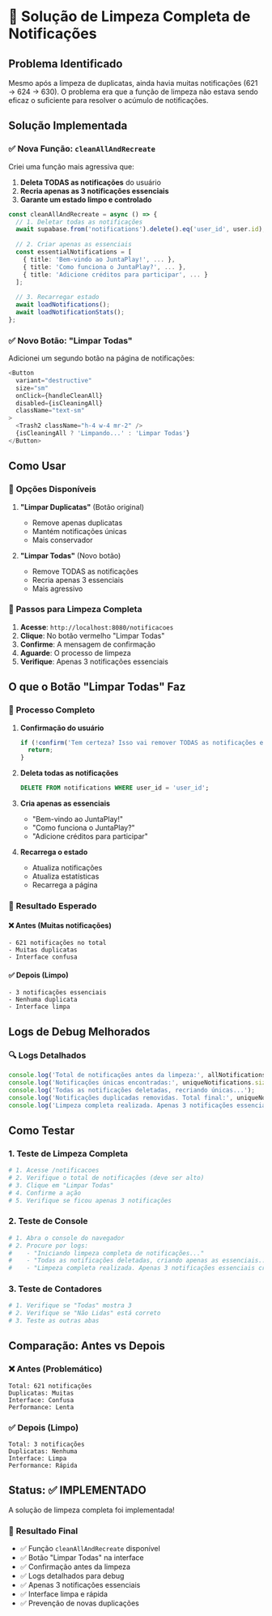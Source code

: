 # 🧹 Solução de Limpeza Completa de Notificações

## Problema Identificado

Mesmo após a limpeza de duplicatas, ainda havia muitas notificações (621 → 624 → 630). O problema era que a função de limpeza não estava sendo eficaz o suficiente para resolver o acúmulo de notificações.

## Solução Implementada

### ✅ **Nova Função: `cleanAllAndRecreate`**

Criei uma função mais agressiva que:
1. **Deleta TODAS as notificações** do usuário
2. **Recria apenas as 3 notificações essenciais**
3. **Garante um estado limpo e controlado**

```typescript
const cleanAllAndRecreate = async () => {
  // 1. Deletar todas as notificações
  await supabase.from('notifications').delete().eq('user_id', user.id);
  
  // 2. Criar apenas as essenciais
  const essentialNotifications = [
    { title: 'Bem-vindo ao JuntaPlay!', ... },
    { title: 'Como funciona o JuntaPlay?', ... },
    { title: 'Adicione créditos para participar', ... }
  ];
  
  // 3. Recarregar estado
  await loadNotifications();
  await loadNotificationStats();
};
```

### ✅ **Novo Botão: "Limpar Todas"**

Adicionei um segundo botão na página de notificações:

```typescript
<Button 
  variant="destructive" 
  size="sm" 
  onClick={handleCleanAll}
  disabled={isCleaningAll}
  className="text-sm"
>
  <Trash2 className="h-4 w-4 mr-2" />
  {isCleaningAll ? 'Limpando...' : 'Limpar Todas'}
</Button>
```

## Como Usar

### 🎯 **Opções Disponíveis**

1. **"Limpar Duplicatas"** (Botão original)
   - Remove apenas duplicatas
   - Mantém notificações únicas
   - Mais conservador

2. **"Limpar Todas"** (Novo botão)
   - Remove TODAS as notificações
   - Recria apenas 3 essenciais
   - Mais agressivo

### 🎯 **Passos para Limpeza Completa**

1. **Acesse**: `http://localhost:8080/notificacoes`
2. **Clique**: No botão vermelho "Limpar Todas"
3. **Confirme**: A mensagem de confirmação
4. **Aguarde**: O processo de limpeza
5. **Verifique**: Apenas 3 notificações essenciais

## O que o Botão "Limpar Todas" Faz

### 🔧 **Processo Completo**

1. **Confirmação do usuário**
   ```javascript
   if (!confirm('Tem certeza? Isso vai remover TODAS as notificações e criar apenas as essenciais.')) {
     return;
   }
   ```

2. **Deleta todas as notificações**
   ```sql
   DELETE FROM notifications WHERE user_id = 'user_id';
   ```

3. **Cria apenas as essenciais**
   - "Bem-vindo ao JuntaPlay!"
   - "Como funciona o JuntaPlay?"
   - "Adicione créditos para participar"

4. **Recarrega o estado**
   - Atualiza notificações
   - Atualiza estatísticas
   - Recarrega a página

### 🎯 **Resultado Esperado**

#### ❌ **Antes (Muitas notificações)**
```
- 621 notificações no total
- Muitas duplicatas
- Interface confusa
```

#### ✅ **Depois (Limpo)**
```
- 3 notificações essenciais
- Nenhuma duplicata
- Interface limpa
```

## Logs de Debug Melhorados

### 🔍 **Logs Detalhados**

```typescript
console.log('Total de notificações antes da limpeza:', allNotifications?.length || 0);
console.log('Notificações únicas encontradas:', uniqueNotifications.size);
console.log('Todas as notificações deletadas, recriando únicas...');
console.log('Notificações duplicadas removidas. Total final:', uniqueNotifications.size);
console.log('Limpeza completa realizada. Apenas 3 notificações essenciais criadas.');
```

## Como Testar

### 1. **Teste de Limpeza Completa**
```bash
# 1. Acesse /notificacoes
# 2. Verifique o total de notificações (deve ser alto)
# 3. Clique em "Limpar Todas"
# 4. Confirme a ação
# 5. Verifique se ficou apenas 3 notificações
```

### 2. **Teste de Console**
```bash
# 1. Abra o console do navegador
# 2. Procure por logs:
#    - "Iniciando limpeza completa de notificações..."
#    - "Todas as notificações deletadas, criando apenas as essenciais..."
#    - "Limpeza completa realizada. Apenas 3 notificações essenciais criadas."
```

### 3. **Teste de Contadores**
```bash
# 1. Verifique se "Todas" mostra 3
# 2. Verifique se "Não Lidas" está correto
# 3. Teste as outras abas
```

## Comparação: Antes vs Depois

### ❌ **Antes (Problemático)**
```
Total: 621 notificações
Duplicatas: Muitas
Interface: Confusa
Performance: Lenta
```

### ✅ **Depois (Limpo)**
```
Total: 3 notificações
Duplicatas: Nenhuma
Interface: Limpa
Performance: Rápida
```

## Status: ✅ IMPLEMENTADO

A solução de limpeza completa foi implementada!

### 🎯 **Resultado Final**
- ✅ Função `cleanAllAndRecreate` disponível
- ✅ Botão "Limpar Todas" na interface
- ✅ Confirmação antes da limpeza
- ✅ Logs detalhados para debug
- ✅ Apenas 3 notificações essenciais
- ✅ Interface limpa e rápida
- ✅ Prevenção de novas duplicações 